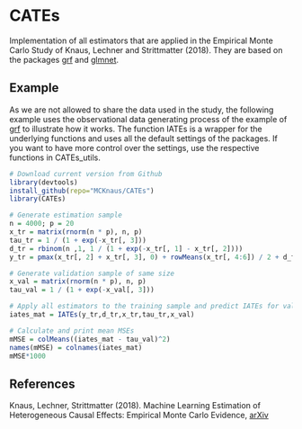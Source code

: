 # CATEs
Implementation of all estimators that are applied in the Empirical Monte Carlo Study of Knaus, Lechner and Strittmatter (2018). They are based on the packages [grf](https://github.com/grf-labs/grf) and [glmnet](https://github.com/cran/glmnet).

## Example
As we are not allowed to share the data used in the study, the following example uses the observational data generating process of the example of [grf](https://github.com/grf-labs/grf) to illustrate how it works. The function IATEs is a wrapper for the underlying functions and uses all the default settings of the packages. If you want to have more control over the settings, use the respective functions in CATEs_utils.

```R
# Download current version from Github
library(devtools)
install_github(repo="MCKnaus/CATEs")
library(CATEs)

# Generate estimation sample
n = 4000; p = 20
x_tr = matrix(rnorm(n * p), n, p)
tau_tr = 1 / (1 + exp(-x_tr[, 3]))
d_tr = rbinom(n ,1, 1 / (1 + exp(-x_tr[, 1] - x_tr[, 2])))
y_tr = pmax(x_tr[, 2] + x_tr[, 3], 0) + rowMeans(x_tr[, 4:6]) / 2 + d_tr * tau_tr + rnorm(n)

# Generate validation sample of same size
x_val = matrix(rnorm(n * p), n, p)
tau_val = 1 / (1 + exp(-x_val[, 3]))

# Apply all estimators to the training sample and predict IATEs for validation sample
iates_mat = IATEs(y_tr,d_tr,x_tr,tau_tr,x_val)

# Calculate and print mean MSEs
mMSE = colMeans((iates_mat - tau_val)^2)
names(mMSE) = colnames(iates_mat)
mMSE*1000
```


## References

Knaus, Lechner, Strittmatter (2018). Machine Learning Estimation of Heterogeneous Causal
Effects: Empirical Monte Carlo Evidence, [arXiv](https://arxiv.org/abs/1810.13237)
